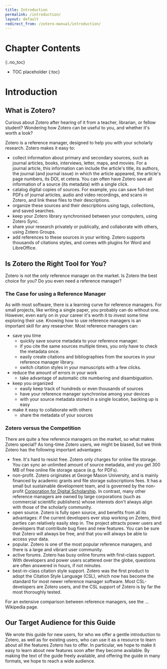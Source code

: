 ```yaml
---
title: Introduction
permalink: /introduction/
layout: default
redirect_from: /zotero-manual/introduction/
---
```


# Chapter Contents
{:.no_toc}

* TOC placeholder
{:toc}

# Introduction

## What is Zotero?

Curious about Zotero after hearing of it from a teacher, librarian, or fellow student? Wondering how Zotero can be useful to you, and whether it's worth a look?

Zotero is a reference manager, designed to help you with your scholarly research. Zotero makes it easy to:

- collect information about primary and secondary sources, such as journal articles, books, interviews, letter, maps, and movies. For a journal article, this information can include the article's title, its authors, the journal (and journal issue) in which the article appeared, the article's page numbers, its DOI, et cetera. You can often have Zotero save all information of a source (its metadata) with a single click.
- catalog digital copies of sources. For example, you can save full-text PDFs of journal articles, audio and video recordings, and scans in Zotero, and link these files to their descriptions.
- organize these sources and their descriptions using tags, collections, and saved searches.
- keep your Zotero library synchronised between your computers, using Zotero Sync.
- share your research privately or publically, and collaborate with others, using Zotero Groups.
- add references to these sources in your writing. Zotero supports thousands of citations styles, and comes with plugins for Word and LibreOffice.

## Is Zotero the Right Tool for You?

Zotero is not the only reference manager on the market. Is Zotero the best choice for you? Do you even need a reference manager?

### The Case for using a Reference Manager

As with most software, there is a learning curve for reference managers. For small projects, like writing a single paper, you probably can do without one. However, even early on in your career it's worth it to invest some time exploring their use. Knowing how to use reference managers is an important skill for any researcher. Most reference managers can:

- save you time
    - quickly save source metadata to your reference manager.
    - if you cite the same sources multiple times, you only have to check the metadata once.
    - easily create citations and bibliographies from the sources in your reference manager library.
    - switch citation styles in your manuscripts with a few clicks.
- reduce the amount of errors in your work
    - take advantage of automatic cite numbering and disambiguation.
- keep you organized
    - easily keep track of hundreds or even thousands of sources
    - have your reference manager synchronise among your devices
    - with your source metadata stored in a single location, backing up is easy
- make it easy to collaborate with others
    - share the metadata of your sources

### Zotero versus the Competition

There are quite a few reference managers on the market, so what makes Zotero special? As long-time Zotero users, we might be biased, but we think Zotero has the following important advantages:

- free. It's hard to resist free. Zotero only charges for online file storage. You can sync an unlimited amount of source metadata, and you get 300 MB of free online file storage space (e.g. for PDFs).
- non-profit. Zotero originates at George Mason University, and is mainly financed by academic grants and file storage subscriptions fees. It has a small but sustainable development team, and is governed by the non-profit [Corporation for Digital Scholarship](http://digitalscholar.org/). In contrast, many other reference managers are owned by large corporations (such as commercial scientific publishers) whose interests don't always align with those of the scholarly community.
- open source. Zotero is fully open source, and benefits from all its advantages: if the current developers ever stop working on Zotero, third parties can relatively easily step in. The project attracts power users and developers that contribute bug fixes and new features. You can be sure that Zotero will always be free, and that you will always be able to access your data.
- popular. Zotero is one of the most popular reference managers, and there is a large and vibrant user community.
- active forums. Zotero has busy online forums with first-class support. With developers and power users scattered over the globe, questions are often answered in hours, if not minutes.
- best-in-class citation style support. Zotero was the first product to adopt the Citation Style Language (CSL), which now has become the standard for most newer reference manager software. Most CSL-developers are Zotero users, and the CSL support of Zotero is by far the most thoroughly tested.

For an extensive comparison between reference managers, see the … Wikipedia page.

## Our Target Audience for this Guide

We wrote this guide for new users, for who we offer a gentle introduction to Zotero, as well as for existing users, who can use it as a resource to learn about all the features Zotero has to offer. In particular, we hope to make it easy to learn about new features soon after they become available. By making the text of the guide freely available, and offering the guide in many formats, we hope to reach a wide audience.